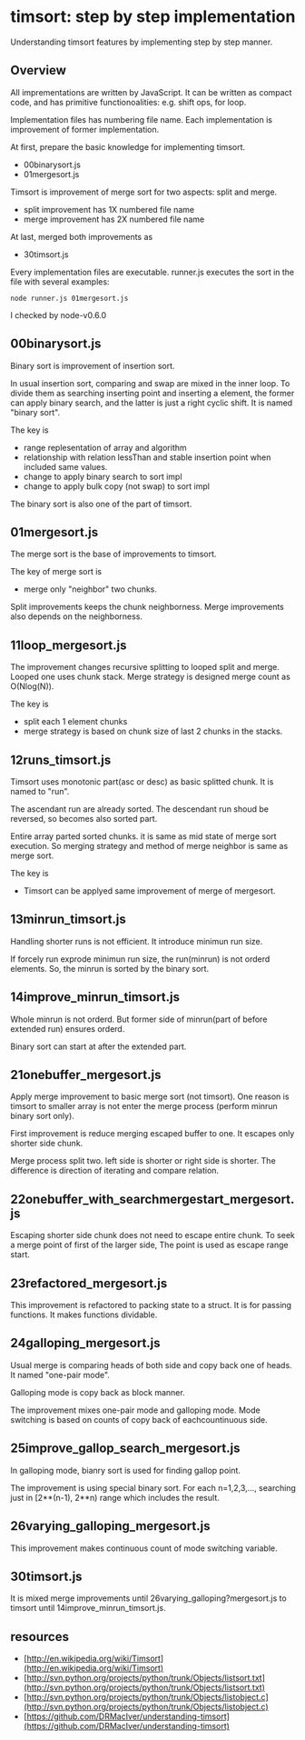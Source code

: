 # timsort: step by step implementation

Understanding timsort features by implementing step by step manner.

## Overview

All imprementations are written by JavaScript.
It can be written as compact code, 
and has primitive functionoalities: e.g. shift ops, for loop.

Implementation files has numbering file name.
Each implementation is improvement of former implementation.

At first, prepare the basic knowledge for implementing timsort.

- 00binarysort.js
- 01mergesort.js

Timsort is improvement of merge sort for two aspects: split and merge.

- split improvement has 1X numbered file name
- merge improvement has 2X numbered file name

At last, merged both improvements as

- 30timsort.js

Every implementation files are executable.
runner.js executes the sort in the file with several examples:

    node runner.js 01mergesort.js

I checked by node-v0.6.0

## 00binarysort.js

Binary sort is improvement of insertion sort.

In usual insertion sort, comparing and swap are mixed in the inner loop.
To divide them as searching inserting point and inserting a element,
the former can apply binary search,
and the latter is just a right cyclic shift.
It is named "binary sort".

The key is

- range replesentation of array and algorithm
- relationship with relation lessThan and stable insertion point 
  when included same values.
- change to apply binary search to sort impl
- change to apply bulk copy (not swap) to sort impl

The binary sort is also one of the part of timsort.

## 01mergesort.js

The merge sort is the base of improvements to timsort.

The key of merge sort is

- merge only "neighbor" two chunks.

Split improvements keeps the chunk neighborness.
Merge improvements also depends on the neighborness.

## 11loop_mergesort.js

The improvement changes recursive splitting to looped split and merge.
Looped one uses chunk stack.
Merge strategy is designed merge count as O(Nlog(N)).

The key is

- split each 1 element chunks
- merge strategy is based on chunk size of last 2 chunks in the stacks.

## 12runs_timsort.js

Timsort uses monotonic part(asc or desc) as basic splitted chunk.
It is named to "run".

The ascendant run are already sorted.
The descendant run shoud be reversed, so becomes also sorted part.

Entire array parted sorted chunks.
it is same as mid state of merge sort execution.
So merging strategy and method of merge neighbor is same as merge sort.

The key is

- Timsort can be applyed same improvement of merge of mergesort.

## 13minrun_timsort.js

Handling shorter runs is not efficient.
It introduce minimun run size.

If forcely run exprode minimun run size, 
the run(minrun) is not orderd elements.
So, the minrun is sorted by the binary sort.

## 14improve_minrun_timsort.js

Whole minrun is not orderd.
But former side of minrun(part of before extended run) ensures orderd.

Binary sort can start at after the extended part.

## 21onebuffer_mergesort.js

Apply merge improvement to basic merge sort (not timsort).
One reason is timsort to smaller array is not enter the merge process
(perform minrun binary sort only).

First improvement is reduce merging escaped buffer to one.
It escapes only shorter side chunk.

Merge process split two. left side is shorter or right side is shorter.
The difference is direction of iterating and compare relation.

## 22onebuffer_with_searchmergestart_mergesort.js

Escaping shorter side chunk does not need to escape entire chunk.
To seek a merge point of first of the larger side,
The point is used as escape range start.

## 23refactored_mergesort.js

This improvement is refactored to packing state to a struct.
It is for passing functions.
It makes functions dividable.

## 24galloping_mergesort.js

Usual merge is comparing heads of both side and copy back one of heads.
It named "one-pair mode".

Galloping mode is copy back as block manner.

The improvement mixes one-pair mode and galloping mode.
Mode switching is based on counts of copy back of eachcountinuous side.

## 25improve_gallop_search_mergesort.js

In galloping mode, bianry sort is used for finding gallop point.

The improvement is using special binary sort.
For each n=1,2,3,..., 
searching  just in [2**(n-1), 2**n) range which includes the result.

## 26varying_galloping_mergesort.js

This improvement makes continuous count of mode switching variable.

## 30timsort.js

It is mixed merge improvements until 26varying_galloping?mergesort.js 
to timsort until 14improve_minrun_timsort.js.

## resources

- [http://en.wikipedia.org/wiki/Timsort](http://en.wikipedia.org/wiki/Timsort)
- [http://svn.python.org/projects/python/trunk/Objects/listsort.txt](http://svn.python.org/projects/python/trunk/Objects/listsort.txt)
- [http://svn.python.org/projects/python/trunk/Objects/listobject.c](http://svn.python.org/projects/python/trunk/Objects/listobject.c)
- [https://github.com/DRMacIver/understanding-timsort](https://github.com/DRMacIver/understanding-timsort)
